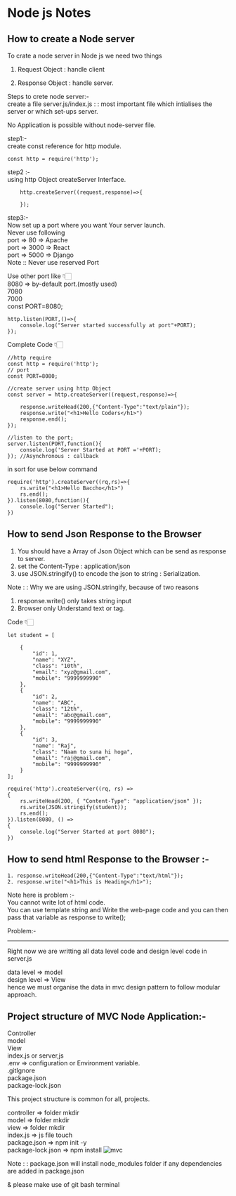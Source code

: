 # Node js Notes

## How to create a Node server

To crate a node server in Node js we need two things

 1. Request Object : handle client

 2. Response Object : handle server.

 Steps to crete node server:- <br/>
create a file server.js/index.js : : most important file which intialises the server or which set-ups server.

No Application is possible without node-server file.

step1:- <br/>
create const reference for http module. <br>

```
const http = require('http');
```

step2 :- <br/>
using http Object createServer Interface.

```
    http.createServer((request,response)=>{

    });
```

step3:- <br/>
Now set up a port where you want Your server launch.
<br/>
Never use following <br>
    port => 80 => Apache <br>
    port => 3000 => React <br>
    port => 5000 => Django <br>
    Note :: Never use reserved Port

Use other port like 👇🏻 <br/>
    8080 => by-default port.(mostly used) <br/>
    7080 <br/>
    7000<br/>
    const PORT=8080;

```
http.listen(PORT,()=>{
    console.log("Server started successfully at port"+PORT);
});
```

Complete Code 👇🏻
```
//http require
const http = require('http');
// port 
const PORT=8080;

//create server using http Object
const server = http.createServer((request,response)=>{

    response.writeHead(200,{"Content-Type":"text/plain"});
    response.write("<h1>Hello Coders</h1>")
    response.end();
});

//listen to the port;
server.listen(PORT,function(){
    console.log('Server Started at PORT ='+PORT);
}); //Asynchronous : callback
```

in sort for use below command

```
require('http').createServer((rq,rs)=>{
    rs.write("<h1>Hello Baccho</h1>")
    rs.end();
}).listen(8080,function(){
    console.log("Server Started");
})
```

## How to send Json Response to the Browser

1. You should have a Array of Json Object which can be send as response to server.
2. set the Content-Type : application/json
3. use JSON.stringify() to encode the json to string : Serialization.

Note : : Why we are using JSON.stringify, because of two reasons

1. response.write() only takes string input
2. Browser only Understand text or tag.


Code 👇🏻
```
let student = [

    {
        "id": 1,
        "name": "XYZ",
        "class": "10th",
        "email": "xyz@gmail.com",
        "mobile": "9999999990"
    },
    {
        "id": 2,
        "name": "ABC",
        "class": "12th",
        "email": "abc@gmail.com",
        "mobile": "9999999990"
    },
    {
        "id": 3,
        "name": "Raj",
        "class": "Naam to suna hi hoga",
        "email": "raj@gmail.com",
        "mobile": "9999999990"
    }
];

require('http').createServer((rq, rs) =>
{
    rs.writeHead(200, { "Content-Type": "application/json" });
    rs.write(JSON.stringify(student));
    rs.end();
}).listen(8080, () =>
{
    console.log("Server Started at port 8080");
})
```

## How to send html Response to the Browser :-
```
1. response.writeHead(200,{"Content-Type":"text/html"});
2. response.write("<h1>This is Heading</h1>");
```
Note here is  problem :- <br/>
    You cannot write lot of html code. <br/>
    You can use template string and Write the web-page code
and you can then pass that variable as response to write();

Problem:-
<hr/>
Right now we are writting all data level code and design level code in server.js

data level => model  <br/>
design level => View <br/>
hence we must organise the data in mvc design pattern to follow modular approach.

## Project structure of MVC Node Application:-

Controller <br/>
model <br/>
View <br/>
index.js or server,js <br/>
.env => configuration or Environment variable. <br/>
.gitIgnore <br/>
package.json <br/>
package-lock.json

This project structure is common for all, projects.

controller => folder mkdir <br/>
model => folder mkdir <br/>
view => folder mkdir <br/>
index.js => js file touch <br/>
package.json => npm init -y <br/>
package-lock.json => npm install
 ![mvc](https://user-images.githubusercontent.com/117756490/218751614-d2d6b8c6-a3bb-4ee2-8080-71d31d8e3523.png)

Note : : package.json will install node_modules folder
if any dependencies are added in package.json

& please make use of git bash terminal
